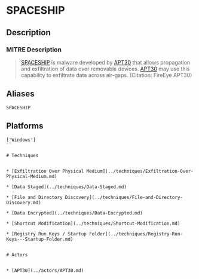 
# SPACESHIP

## Description

### MITRE Description

> [SPACESHIP](https://attack.mitre.org/software/S0035) is malware developed by [APT30](https://attack.mitre.org/groups/G0013) that allows propagation and exfiltration of data over removable devices. [APT30](https://attack.mitre.org/groups/G0013) may use this capability to exfiltrate data across air-gaps. (Citation: FireEye APT30)

## Aliases

```
SPACESHIP
```

## Platforms

```
['Windows']
``

# Techniques


* [Exfiltration Over Physical Medium](../techniques/Exfiltration-Over-Physical-Medium.md)

* [Data Staged](../techniques/Data-Staged.md)
    
* [File and Directory Discovery](../techniques/File-and-Directory-Discovery.md)
    
* [Data Encrypted](../techniques/Data-Encrypted.md)
    
* [Shortcut Modification](../techniques/Shortcut-Modification.md)
    
* [Registry Run Keys / Startup Folder](../techniques/Registry-Run-Keys---Startup-Folder.md)
    

# Actors


* [APT30](../actors/APT30.md)

